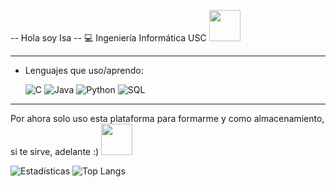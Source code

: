 
-- Hola soy Isa
-- 💻 Ingeniería Informática USC    <img src="https://media.giphy.com/media/mGcNjsfWAjY5AEZNw6/giphy.gif" width="50"></h2>

-------------------------------------------

- Lenguajes que uso/aprendo:
  
  ![C](https://img.shields.io/badge/-C-000000?style=flat&logo=c)
  ![Java](https://img.shields.io/badge/-Java-000000?style=flat&logo=java)
  ![Python](https://img.shields.io/badge/-Python-000000?style=flat&logo=python)
  ![SQL](https://img.shields.io/badge/-SQL-000000?style=flat&logo=postgresql)

---------------------------------------------

Por ahora solo uso esta plataforma para formarme y como almacenamiento, si te sirve, adelante :) <img src="https://media.giphy.com/media/VgCDAzcKvsR6OM0uWg/giphy.gif" width="50">  

![Estadísticas](https://github-readme-stats.vercel.app/api?username=isagudeg&show_icons=true&theme=dracula)
![Top Langs](https://github-readme-stats.vercel.app/api/top-langs/?username=isagudeg&layout=compact&theme=dracula&langs_count=10)



